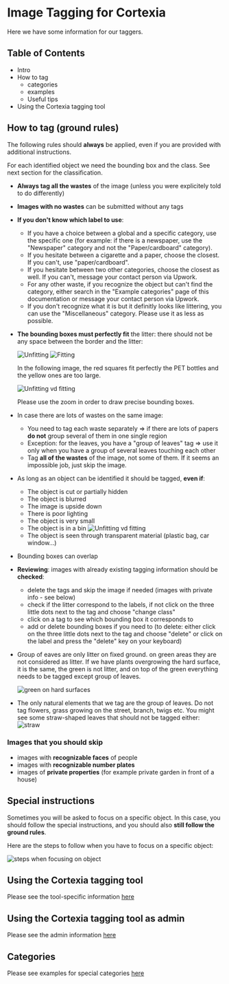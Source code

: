 # Image Tagging for Cortexia

Here we have some information for our taggers.

## Table of Contents

- Intro
- How to tag
  - categories
  - examples
  - Useful tips
- Using the Cortexia tagging tool

## How to tag (ground rules)

The following rules should **always** be applied, even if you are provided with additional instructions.

For each identified object we need the bounding box and the class. See next section for the classification.


- **Always tag all the wastes** of the image (unless you were explicitely told to do differently)

- **Images with no wastes** can be submitted without any tags

- **If you don't know which label to use**:
  - If you have a choice between a global and a specific category, use the specific one (for example: if there is a newspaper, use the "Newspaper" category and not the "Paper/cardboard" category).
  - If you hesitate between a cigarette and a paper, choose the closest. If you can't, use "paper/cardboard".
  - If you hesitate between two other categories, choose the closest as well. If you can't, message your contact person via Upwork.
  - For any other waste, if you recognize the object but can't find the category, either search in the "Example categories" page of this documentation or message your contact person via Upwork.
  - If you don't recognize what it is but it definitly looks like littering, you can use the "Miscellaneous" category. Please use it as less as possible.

- **The bounding boxes must perfectly fit** the litter: there should not be any space between the border and the litter:

  ![Unfitting](images/unfitting_box.png)  ![Fitting](images/fitting_box.png)

  In the following image, the red squares fit perfectly the PET bottles and the yellow ones are too large.

  ![Unfitting vd fitting](images/sample_labeling.png)

  

  Please use the zoom in order to draw precise bounding boxes.

- In case there are lots of wastes on the same image:
  - You need to tag each waste separately => if there are lots of papers **do not** group several of them in one single region
  - Exception: for the leaves, you have a "group of leaves" tag => use it only when you have a group of several leaves touching each other
  - Tag **all of the wastes** of the image, not some of them. If it seems an impossible job, just skip the image.

- As long as an object can be identified it should be tagged, **even if**:
  - The object is cut or partially hidden
  - The object is blurred
  - The image is upside down
  - There is poor lighting
  - The object is very small
  - The object is in a bin
    ![Unfitting vd fitting](images/full_bin.png)
  - The object is seen through transparent material (plastic bag, car window...)

- Bounding boxes can overlap

- **Reviewing**: images with already existing tagging information should be **checked**:
    - delete the tags and skip the image if needed (images with private info - see below)
    - check if the litter correspond to the labels, if not click on the three little dots next to the tag and choose "change class"
    - click on a tag to see which bounding box it corresponds to
    - add or delete bounding boxes if you need to (to delete: either click on the three little dots next to the tag and choose "delete" or click on the label and press the "delete" key on your keyboard)

- Group of eaves are only litter on fixed ground. on green areas they are not considered as litter.
If we have plants overgrowing the hard surface, it is the same, the green is not litter, and on top of the green everything needs to be tagged except group of leaves. 

  ![green on hard surfaces](images/green_area.png)

- The only natural elements that we tag are the group of leaves. Do not tag flowers, grass growing on the street, branch, twigs etc. You might see some straw-shaped leaves that should not be tagged either: ![straw](images/straw.jpg)

### Images that you should skip
  - images with **recognizable faces** of people
  - images with **recognizable number plates**
  - images of **private properties** (for example private garden in front of a house)
## Special instructions 

Sometimes you will be asked to focus on a specific object. In this case, you should follow the special instructions, and you should also **still follow the ground rules**.

Here are the steps to follow when you have to focus on a specific object:

![steps when focusing on object](images/steps_to_tag.png)

## Using the Cortexia tagging tool

Please see the tool-specific information [here](tagging-tool.md)

## Using the Cortexia tagging tool as admin

Please see the admin information [here](admin.md)

## Categories

Please see examples for special categories [here](./categories_examples.md)
